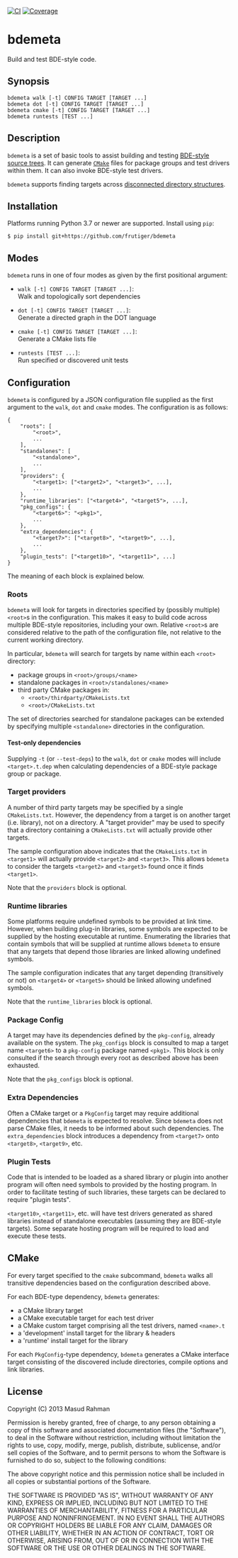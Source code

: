 [![CI](https://github.com/frutiger/bdemeta/workflows/CI/badge.svg)](https://github.com/frutiger/bdemeta/actions?query=workflow%3ACI)
[![Coverage](https://codecov.io/gh/frutiger/bdemeta/branch/master/graph/badge.svg)](https://codecov.io/gh/frutiger/bdemeta)

# bdemeta

Build and test BDE-style code.

## Synopsis

`bdemeta walk [-t] CONFIG TARGET [TARGET ...]`<br/>
`bdemeta dot [-t] CONFIG TARGET [TARGET ...]`<br/>
`bdemeta cmake [-t] CONFIG TARGET [TARGET ...]`<br/>
`bdemeta runtests [TEST ...]`

## Description

`bdemeta` is a set of basic tools to assist building and testing [BDE-style
source trees](https://github.com/bloomberg/bde).  It can generate
[`CMake`](https://cmake.org) files for package groups and test drivers within
them.  It can also invoke BDE-style test drivers.

`bdemeta` supports finding targets across [disconnected directory
structures](#roots).

## Installation

Platforms running Python 3.7 or newer are supported.  Install using `pip`:

    $ pip install git+https://github.com/frutiger/bdemeta

## Modes

`bdemeta` runs in one of four modes as given by the first positional argument:

  * `walk [-t] CONFIG TARGET [TARGET ...]`:<br/>
    Walk and topologically sort dependencies

  * `dot [-t] CONFIG TARGET [TARGET ...]`:<br/>
    Generate a directed graph in the DOT language

  * `cmake [-t] CONFIG TARGET [TARGET ...]`:<br/>
    Generate a CMake lists file

  * `runtests [TEST ...]`:<br/>
    Run specified or discovered unit tests

## Configuration

`bdemeta` is configured by a JSON configuration file supplied as the first
argument to the `walk`, `dot` and `cmake` modes.  The configuration is as
follows:

    {
        "roots": [
            "<root>",
            ...
        ],
        "standalones": [
            "<standalone>",
            ...
        ],
        "providers": {
            "<target1>: ["<target2>", "<target3>", ...],
            ...
        },
        "runtime_libraries": ["<target4>", "<target5">, ...],
        "pkg_configs": {
            "<target6>": "<pkg1>",
            ...
        },
        "extra_dependencies": {
            "<target7>": ["<target8>", "<target9>", ...],
            ...
        },
        "plugin_tests": ["<target10>", "<target11>", ...]
    }

The meaning of each block is explained below.

### Roots

`bdemeta` will look for targets in directories specified by (possibly multiple)
`<root>`s in the configuration.  This makes it easy to build code across
multiple BDE-style repositories, including your own.  Relative `<root>`s are
considered relative to the path of the configuration file, not relative to the
current working directory.

In particular, `bdemeta` will search for targets by name within each `<root>`
directory:

  * package groups in `<root>/groups/<name>`
  * standalone packages in `<root>/standalones/<name>`
  * third party CMake packages in:
      * `<root>/thirdparty/CMakeLists.txt`
      * `<root>/CMakeLists.txt`

The set of directories searched for standalone packages can be extended by
specifying multiple `<standalone>` directories in the configuration.

#### Test-only dependencies

Supplying `-t` (or `--test-deps`) to the `walk`, `dot` or `cmake` modes will
include `<target>.t.dep` when calculating dependencies of a BDE-style package
group or package.

### Target providers

A number of third party targets may be specified by a single `CMakeLists.txt`.
However, the dependency from a target is on another target (i.e. library), not
on a directory.  A "target provider" may be used to specify that a directory
containing a `CMakeLists.txt` will actually provide other targets.

The sample configuration above indicates that the `CMakeLists.txt` in
`<target1>` will actually provide `<target2>` and `<target3>`.  This allows
`bdemeta` to consider the targets `<target2>` and `<target3>` found once it
finds `<target1>`.

Note that the `providers` block is optional.

### Runtime libraries

Some platforms require undefined symbols to be provided at link time.  However,
when building plug-in libraries, some symbols are expected to be supplied by
the hosting executable at runtime.  Enumerating the libraries that contain
symbols that will be supplied at runtime allows `bdemeta` to ensure that any
targets that depend those libraries are linked allowing undefined symbols.

The sample configuration indicates that any target depending (transitively or
not) on `<target4>` or `<target5>` should be linked allowing undefined symbols.

Note that the `runtime_libraries` block is optional.

### Package Config

A target may have its dependencies defined by the `pkg-config`, already
available on the system.  The `pkg_configs` block is consulted to map a target
name `<target6>` to a `pkg-config` package named `<pkg1>`.  This block
is only consulted if the search through every root as described above has been
exhausted.

Note that the `pkg_configs` block is optional.

### Extra Dependencies

Often a CMake target or a `PkgConfig` target may require additional
dependencies that `bdemeta` is expected to resolve.  Since `bdemeta` does not
parse CMake files, it needs to be informed about such dependencies.  The
`extra_dependencies` block introduces a dependency from `<target7>` onto
`<target8>`, `<target9>`, etc.

### Plugin Tests

Code that is intended to be loaded as a shared library or plugin into another
program will often need symbols to provided by the hosting program.  In order
to facilitate testing of such libraries, these targets can be declared to
require "plugin tests".

`<target10>`, `<target11>`, etc. will have test drivers generated as shared
libraries instead of standalone executables (assuming they are BDE-style
targets).  Some separate hosting program will be required to load and execute
these tests.

## CMake

For every target specified to the `cmake` subcommand, `bdemeta` walks all
transitive dependencies based on the configuration described above.

For each BDE-type dependency, `bdemeta` generates:

  * a CMake library target
  * a CMake executable target for each test driver
  * a CMake custom target comprising all the test drivers, named `<name>.t`
  * a 'development' install target for the library & headers
  * a 'runtime' install target for the library

For each `PkgConfig`-type dependency, `bdemeta` generates a CMake interface
target consisting of the discovered include directories, compile options and
link libraries.

## License

Copyright (C) 2013 Masud Rahman

Permission is hereby granted, free of charge, to any person obtaining a copy of
this software and associated documentation files (the "Software"), to deal in
the Software without restriction, including without limitation the rights to
use, copy, modify, merge, publish, distribute, sublicense, and/or sell copies
of the Software, and to permit persons to whom the Software is furnished to do
so, subject to the following conditions:

The above copyright notice and this permission notice shall be included in all
copies or substantial portions of the Software.

THE SOFTWARE IS PROVIDED "AS IS", WITHOUT WARRANTY OF ANY KIND, EXPRESS OR
IMPLIED, INCLUDING BUT NOT LIMITED TO THE WARRANTIES OF MERCHANTABILITY,
FITNESS FOR A PARTICULAR PURPOSE AND NONINFRINGEMENT. IN NO EVENT SHALL THE
AUTHORS OR COPYRIGHT HOLDERS BE LIABLE FOR ANY CLAIM, DAMAGES OR OTHER
LIABILITY, WHETHER IN AN ACTION OF CONTRACT, TORT OR OTHERWISE, ARISING FROM,
OUT OF OR IN CONNECTION WITH THE SOFTWARE OR THE USE OR OTHER DEALINGS IN THE
SOFTWARE.

